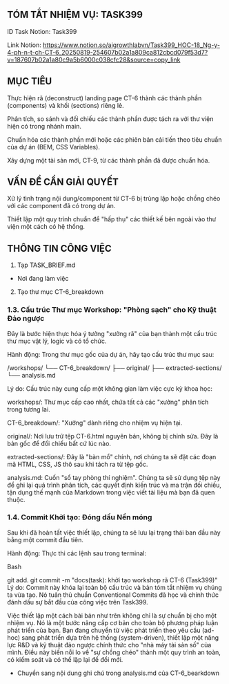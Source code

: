 ## TÓM TẮT NHIỆM VỤ: TASK399

ID Task Notion: Task399

Link Notion: https://www.notion.so/aigrowthlabvn/Task399_HOC-18_Ng-y-4-ph-n-t-ch-CT-6_20250819-254607b02a1a809ca812cbcd079f53d7?v=187607b02a1a80c9a5b6000c038cfc28&source=copy_link

## MỤC TIÊU
Thực hiện rã (deconstruct) landing page CT-6 thành các thành phần (components) và khối (sections) riêng lẻ.

Phân tích, so sánh và đối chiếu các thành phần được tách ra với thư viện hiện có trong nhánh main.

Chuẩn hóa các thành phần mới hoặc các phiên bản cải tiến theo tiêu chuẩn của dự án (BEM, CSS Variables).

Xây dựng một tài sản mới, CT-9, từ các thành phần đã được chuẩn hóa.

## VẤN ĐỀ CẦN GIẢI QUYẾT
Xử lý tình trạng nội dung/component từ CT-6 bị trùng lặp hoặc chồng chéo với các component đã có trong dự án.

Thiết lập một quy trình chuẩn để "hấp thụ" các thiết kế bên ngoài vào thư viện một cách có hệ thống.

## THÔNG TIN CÔNG VIỆC 

1. Tạp TASK_BRIEF.md 
- Nơi đang làm việc 

2. Tạo thư mục CT-6_breakdown

### 1.3. Cấu trúc Thư mục Workshop: "Phòng sạch" cho Kỹ thuật Đảo ngược
Đây là bước hiện thực hóa ý tưởng "xưởng rã" của bạn thành một cấu trúc thư mục vật lý, logic và có tổ chức.

Hành động: Trong thư mục gốc của dự án, hãy tạo cấu trúc thư mục sau:

/workshops/
└── CT-6_breakdown/
    ├── original/
    ├── extracted-sections/
    └── analysis.md

Lý do: Cấu trúc này cung cấp một không gian làm việc cực kỳ khoa học:

workshops/: Thư mục cấp cao nhất, chứa tất cả các "xưởng" phân tích trong tương lai.

CT-6_breakdown/: "Xưởng" dành riêng cho nhiệm vụ hiện tại.

original/: Nơi lưu trữ tệp CT-6.html nguyên bản, không bị chỉnh sửa. Đây là bản gốc để đối chiếu bất cứ lúc nào.

extracted-sections/: Đây là "bàn mổ" chính, nơi chúng ta sẽ đặt các đoạn mã HTML, CSS, JS thô sau khi tách ra từ tệp gốc.

analysis.md: Cuốn "sổ tay phòng thí nghiệm". Chúng ta sẽ sử dụng tệp này để ghi lại quá trình phân tích, các quyết định kiến trúc và ma trận đối chiếu, tận dụng thế mạnh của Markdown trong việc viết tài liệu mà bạn đã quen thuộc.

### 1.4. Commit Khởi tạo: Đóng dấu Nền móng
Sau khi đã hoàn tất việc thiết lập, chúng ta sẽ lưu lại trạng thái ban đầu này bằng một commit đầu tiên.

Hành động: Thực thi các lệnh sau trong terminal:

Bash

git add.
git commit -m "docs(task): khởi tạo workshop rã CT-6 (Task399)"
Lý do: Commit này khóa lại toàn bộ cấu trúc và bản tóm tắt nhiệm vụ chúng ta vừa tạo. Nó tuân thủ chuẩn Conventional Commits đã học  và chính thức đánh dấu sự bắt đầu của công việc trên Task399.

Việc thiết lập một cách bài bản như trên không chỉ là sự chuẩn bị cho một nhiệm vụ. Nó là một bước nâng cấp cơ bản cho toàn bộ phương pháp luận phát triển của bạn. Bạn đang chuyển từ việc phát triển theo yêu cầu (ad-hoc) sang phát triển dựa trên hệ thống (system-driven), thiết lập một năng lực R&D và kỹ thuật đảo ngược chính thức cho "nhà máy tài sản số" của mình. Điều này biến nỗi lo về "sự chồng chéo" thành một quy trình an toàn, có kiểm soát và có thể lặp lại để đổi mới.

- Chuyển sang nội dung ghi chú trong analysis.md của CT-6_bearkdown